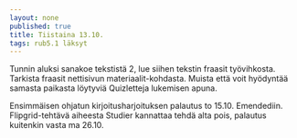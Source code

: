 ```yaml
---
layout: none
published: true
title: Tiistaina 13.10.
tags: rub5.1 läksyt
---
```

Tunnin aluksi sanakoe tekstistä 2, lue siihen tekstin fraasit työvihkosta. Tarkista fraasit nettisivun materiaalit-kohdasta. Muista että voit hyödyntää samasta paikasta löytyviä Quizletteja lukemisen apuna. 

Ensimmäisen ohjatun kirjoitusharjoituksen palautus to 15.10. Emendediin. Flipgrid-tehtävä aiheesta Studier kannattaa tehdä alta pois, palautus kuitenkin vasta ma 26.10.

